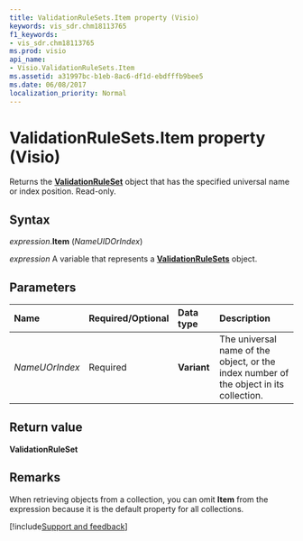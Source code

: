 ```yaml
---
title: ValidationRuleSets.Item property (Visio)
keywords: vis_sdr.chm18113765
f1_keywords:
- vis_sdr.chm18113765
ms.prod: visio
api_name:
- Visio.ValidationRuleSets.Item
ms.assetid: a31997bc-b1eb-8ac6-df1d-ebdfffb9bee5
ms.date: 06/08/2017
localization_priority: Normal
---
```



# ValidationRuleSets.Item property (Visio)

Returns the  **[ValidationRuleSet](Visio.ValidationRuleSet.md)** object that has the specified universal name or index position. Read-only.


## Syntax

_expression_.**Item** (_NameUIDOrIndex_)

_expression_ A variable that represents a **[ValidationRuleSets](Visio.ValidationRuleSets.md)** object.


## Parameters



|Name|Required/Optional|Data type|Description|
|:-----|:-----|:-----|:-----|
| _NameUOrIndex_|Required| **Variant**|The universal name of the object, or the index number of the object in its collection.|

## Return value

 **ValidationRuleSet**


## Remarks

When retrieving objects from a collection, you can omit  **Item** from the expression because it is the default property for all collections.

[!include[Support and feedback](~/includes/feedback-boilerplate.md)]